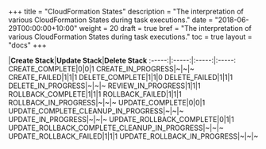 +++
title = "CloudFormation States"
description = "The interpretation of various CloudFormation States during task executions."
date = "2018-06-29T00:00:00+10:00"
weight = 20
draft = true
bref = "The interpretation of various CloudFormation States during task executions."
toc = true
layout = "docs"
+++

 |**Create Stack**|**Update Stack**|**Delete Stack**
:-----:|:-----:|:-----:|:-----:
CREATE\_COMPLETE|0|0|1
CREATE\_IN\_PROGRESS|~|~|~
CREATE\_FAILED|1|1|1
DELETE\_COMPLETE|1|1|0
DELETE\_FAILED|1|1|1
DELETE\_IN\_PROGRESS|~|~|~
REVIEW\_IN\_PROGRESS|1|1|1
ROLLBACK\_COMPLETE|1|1|1
ROLLBACK\_FAILED|1|1|1
ROLLBACK\_IN\_PROGRESS|~|~|~
UPDATE\_COMPLETE|0|0|1
UPDATE\_COMPLETE\_CLEANUP\_IN\_PROGRESS|~|~|~
UPDATE\_IN\_PROGRESS|~|~|~
UPDATE\_ROLLBACK\_COMPLETE|0|1|1
UPDATE\_ROLLBACK\_COMPLETE\_CLEANUP\_IN\_PROGRESS|~|~|~
UPDATE\_ROLLBACK\_FAILED|1|1|1
UPDATE\_ROLLBACK\_IN\_PROGRESS|~|~|~ 
